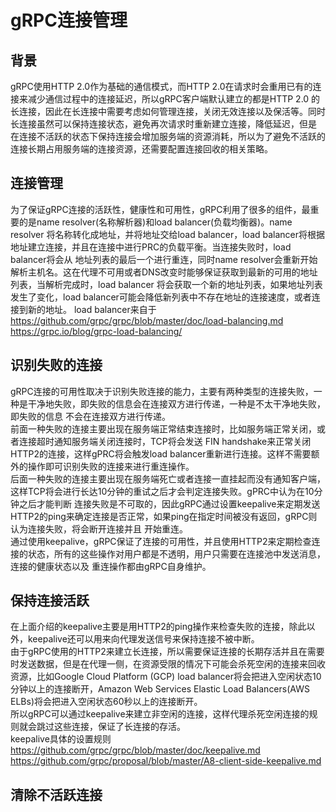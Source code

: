 # gRPC连接管理
## 背景
gRPC使用HTTP 2.0作为基础的通信模式，而HTTP 2.0在请求时会重用已有的连接来减少通信过程中的连接延迟，所以gRPC客户端默认建立的都是HTTP 2.0
的长连接，因此在长连接中需要考虑如何管理连接，关闭无效连接以及保活等。同时长连接虽然可以保持连接状态，避免再次请求时重新建立连接，降低延迟，但是
在连接不活跃的状态下保持连接会增加服务端的资源消耗，所以为了避免不活跃的连接长期占用服务端的连接资源，还需要配置连接回收的相关策略。
## 连接管理
为了保证gRPC连接的活跃性，健康性和可用性，gRPC利用了很多的组件，最重要的是name resolver(名称解析器)和load balancer(负载均衡器)。name resolver
将名称转化成地址，并将地址交给load balancer，load balancer将根据地址建立连接，并且在连接中进行PRC的负载平衡。当连接失败时，load balancer将会从
地址列表的最后一个进行重连，同时name resolver会重新开始解析主机名。这在代理不可用或者DNS改变时能够保证获取到最新的可用的地址列表，当解析完成时，load balancer
将会获取一个新的地址列表，如果地址列表发生了变化，load balancer可能会降低新列表中不存在地址的连接速度，或者连接到新的地址。
load balancer来自于  
https://github.com/grpc/grpc/blob/master/doc/load-balancing.md  
https://grpc.io/blog/grpc-load-balancing/
## 识别失败的连接
gRPC连接的可用性取决于识别失败连接的能力，主要有两种类型的连接失败，一种是干净地失败，即失败的信息会在连接双方进行传递，一种是不太干净地失败，即失败的信息
不会在连接双方进行传递。  
前面一种失败的连接主要出现在服务端正常结束连接时，比如服务端正常关闭，或者连接超时通知服务端关闭连接时，TCP将会发送 FIN handshake来正常关闭
HTTP2的连接，这样gPRC将会触发load balancer重新进行连接。这样不需要额外的操作即可识别失败的连接来进行重连操作。  
后面一种失败的连接主要出现在服务端死亡或者连接一直挂起而没有通知客户端，这样TCP将会进行长达10分钟的重试之后才会判定连接失败。gPRC中认为在10分钟之后才能判断
连接失败是不可取的，因此gRPC通过设置keepalive来定期发送HTTP2的ping来确定连接是否正常，如果ping在指定时间被没有返回，gRPC则认为连接失败，将会断开连接并且
开始重连。  
通过使用keepalive，gRPC保证了连接的可用性，并且使用HTTP2来定期检查连接的状态，所有的这些操作对用户都是不透明，用户只需要在连接池中发送消息，连接的健康状态以及
重连操作都由gRPC自身维护。
## 保持连接活跃
在上面介绍的keepalive主要是用HTTP2的ping操作来检查失败的连接，除此以外，keepalive还可以用来向代理发送信号来保持连接不被中断。  
由于gRPC使用的HTTP2来建立长连接，所以需要保证连接的长期存活并且在需要时发送数据，但是在代理一侧，在资源受限的情况下可能会杀死空闲的连接来回收资源，比如Google Cloud Platform
(GCP) load balancer将会把进入空闲状态10分钟以上的连接断开，Amazon Web Services Elastic Load Balancers(AWS ELBs)将会把进入空闲状态60秒以上的连接断开。  
所以gRPC可以通过keepalive来建立非空闲的连接，这样代理杀死空闲连接的规则就会跳过这些连接，保证了长连接的存活。  
keepalive具体的设置规则  
https://github.com/grpc/grpc/blob/master/doc/keepalive.md  
https://github.com/grpc/proposal/blob/master/A8-client-side-keepalive.md

## 清除不活跃连接

